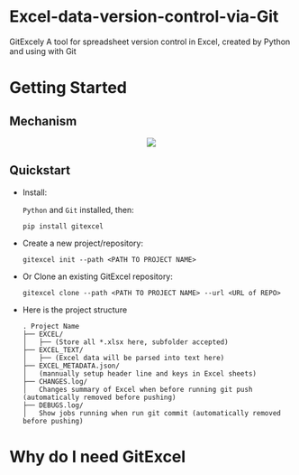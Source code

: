 # Excel-data-version-control-via-Git
GitExcely
A tool for spreadsheet version control in Excel, created by Python and using with Git
# Getting Started
## Mechanism
<p align="center">
  <img src="https://github.com/user-attachments/assets/e16764dd-f8d0-44bb-8cd4-fc6ea526424f" />
</p>

## Quickstart
- Install:

  `Python` and `Git` installed, then:

  `pip install gitexcel`

- Create a new project/repository:

  `gitexcel init --path <PATH TO PROJECT NAME>`

- Or Clone an existing GitExcel repository:

  `gitexcel clone --path <PATH TO PROJECT NAME> --url <URL of REPO>`

- Here is the project structure

      . Project Name
      ├── EXCEL/
      │   ├── (Store all *.xlsx here, subfolder accepted)
      ├── EXCEL_TEXT/
      │   ├── (Excel data will be parsed into text here)
      ├── EXCEL_METADATA.json/
      │   (mannually setup header line and keys in Excel sheets)
      ├── CHANGES.log/
      │   Changes summary of Excel when before running git push (automatically removed before pushing)
      ├── DEBUGS.log/
      │   Show jobs running when run git commit (automatically removed before pushing)

# Why do I need GitExcel












